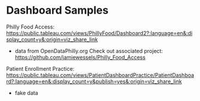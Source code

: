 # Dashboard Samples

Philly Food Access: 
https://public.tableau.com/views/PhillyFood/Dashboard2?:language=en&:display_count=y&:origin=viz_share_link
* data from OpenDataPhilly.org
Check out associated project: https://github.com/jamiewessels/Philly_Food_Access


Patient Enrollment Practice: https://public.tableau.com/views/PatientDashboardPractice/PatientDashboard?:language=en&:display_count=y&publish=yes&:origin=viz_share_link
* fake data 

